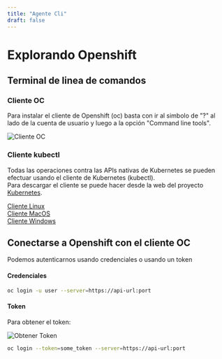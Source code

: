 ```yaml
---
title: "Agente Cli"
draft: false
---
```


# Explorando Openshift

## Terminal de linea de comandos

### Cliente OC

Para instalar el cliente de Openshift (oc) basta con ir al simbolo de "?" al lado de la cuenta de usuario y luego a la opción "Command line tools".

![Cliente OC](/images/command-line-tools.png)  

### Cliente kubectl

Todas las operaciones contra las APIs nativas de Kubernetes se pueden efectuar usando el cliente de Kubernetes (kubectl).  
Para descargar el cliente se puede hacer desde la web del proyecto [Kubernetes](https://kubernetes.io).

[Cliente Linux](https://v1-16.docs.kubernetes.io/docs/tasks/tools/install-kubectl/#install-kubectl-binary-with-curl-on-linux)  
[Cliente MacOS](https://v1-16.docs.kubernetes.io/docs/tasks/tools/install-kubectl/#install-kubectl-on-macos)  
[Cliente Windows](https://v1-16.docs.kubernetes.io/docs/tasks/tools/install-kubectl/#install-kubectl-on-windows)    


## Conectarse a Openshift con el cliente OC

Podemos autenticarnos usando credenciales o usando un token

#### Credenciales

```bash
oc login -u user --server=https://api-url:port
```

#### Token

Para obtener el token:

![Obtener Token](/images/login-command.png)  

```bash
oc login --token=some_token --server=https://api-url:port
```





